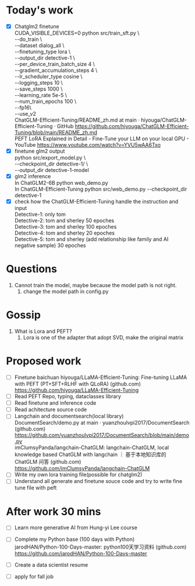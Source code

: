 # Today's work
- [x] Chatglm2 finetune  
CUDA_VISIBLE_DEVICES=0 python src/train_sft.py \  
    --do_train \  
    --dataset dialog_all \  
    --finetuning_type lora \  
    --output_dir detective-1 \  
    --per_device_train_batch_size 4 \  
    --gradient_accumulation_steps 4 \  
    --lr_scheduler_type cosine \  
    --logging_steps 10 \  
    --save_steps 1000 \  
    --learning_rate 5e-5 \  
    --num_train_epochs 100 \  
    --fp16\  
    --use_v2  
ChatGLM-Efficient-Tuning/README_zh.md at main · hiyouga/ChatGLM-Efficient-Tuning · GitHub  https://github.com/hiyouga/ChatGLM-Efficient-Tuning/blob/main/README_zh.md  
PEFT LoRA Explained in Detail - Fine-Tune your LLM on your local GPU - YouTube  https://www.youtube.com/watch?v=YVU5wAA6Txo  
- [x] finetune glm2 output  
python src/export_model.py \  
    --checkpoint_dir detective-1/ \  
    --output_dir detective-1-model  
- [x] glm2 inference  
In ChatGLM2-6B python web_demo.py  
In ChatGLM-Efficient-Tuning python src/web_demo.py     --checkpoint_dir detective-1  
- [x] check how the ChatGLM-Efficient-Tuning handle the instruction and input  
Detective-1: only tom  
Detective-2: tom and sherley 50 epoches  
Detective-3: tom and sherley 100 epoches  
Detective-4: tom and sherley 20 epoches  
Detective-5: tom and sherley (add relationship like family and AI negative sample) 30 epoches  
# Questions
1. Cannot train the model, maybe because the model path is not right.  
    1. change the model path in config.py  
# Gossip  
1. What is Lora and PEFT?  
    1. Lora is one of the adapter that adopt SVD, make the original matrix  
# Proposed work
- [ ] Finetune baichuan
hiyouga/LLaMA-Efficient-Tuning: Fine-tuning LLaMA with PEFT (PT+SFT+RLHF with QLoRA) (github.com)  https://github.com/hiyouga/LLaMA-Efficient-Tuning  
- [ ] Read PEFT Repo, typing, dataclasses library  
- [ ] Read finetune and inference code  
- [ ] Read achitecture source code  
- [ ] Langchain and documentsearch(local library)  
DocumentSearch/demo.py at main · yuanzhoulvpi2017/DocumentSearch (github.com)  https://github.com/yuanzhoulvpi2017/DocumentSearch/blob/main/demo.py  
imClumsyPanda/langchain-ChatGLM: langchain-ChatGLM, local knowledge based ChatGLM with langchain ｜ 基于本地知识库的 ChatGLM 问答 (github.com)  https://github.com/imClumsyPanda/langchain-ChatGLM  
- [ ] Write my own lora training file(possible for chatglm2)  
- [ ] Understand all generate and finetune souce code and try to write fine tune file with peft  
# After work 30 mins
- [ ] Learn more generative AI from Hung-yi Lee course  
- [ ] Complete my Python base (100 days with Python)  
jarodHAN/Python-100-Days-master: python100天学习资料 (github.com)  https://github.com/jarodHAN/Python-100-Days-master  
- [ ] Create a data scientist resume  
- [ ] apply for fall job  


